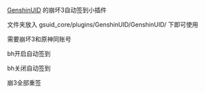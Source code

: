 <a href="https://github.com/KimigaiiWuyi/GenshinUID" target="_blank">GenshinUID</a> 的崩坏3自动签到小插件

文件夹放入 gsuid_core/plugins/GenshinUID/GenshinUID/ 下即可使用

需要崩坏3和原神同账号

bh开启自动签到

bh关闭自动签到

崩3全部重签
